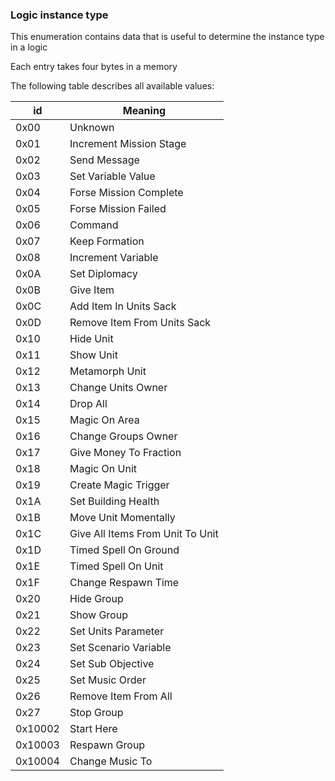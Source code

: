 ### Logic instance type

This enumeration contains data that is useful to determine the instance type in a logic

Each entry takes four bytes in a memory

The following table describes all available values:

id | Meaning
----|---------
 0x00 | Unknown
 0x01 | Increment Mission Stage
 0x02 | Send Message
 0x03 | Set Variable Value
 0x04 | Forse Mission Complete
 0x05 | Forse Mission Failed
 0x06 | Command
 0x07 | Keep Formation
 0x08 | Increment Variable
 0x0A | Set Diplomacy
 0x0B | Give Item
 0x0C | Add Item In Units Sack
 0x0D | Remove Item From Units Sack
 0x10 | Hide Unit
 0x11 | Show Unit
 0x12 | Metamorph Unit
 0x13 | Change Units Owner
 0x14 | Drop All
 0x15 | Magic On Area
 0x16 | Change Groups Owner
 0x17 | Give Money To Fraction
 0x18 | Magic On Unit
 0x19 | Create Magic Trigger
 0x1A | Set Building Health
 0x1B | Move Unit Momentally
 0x1C | Give All Items From Unit To Unit
 0x1D | Timed Spell On Ground
 0x1E | Timed Spell On Unit
 0x1F | Change Respawn Time
 0x20 | Hide Group
 0x21 | Show Group
 0x22 | Set Units Parameter
 0x23 | Set Scenario Variable
 0x24 | Set Sub Objective
 0x25 | Set Music Order
 0x26 | Remove Item From All
 0x27 | Stop Group
 0x10002 | Start Here
 0x10003 | Respawn Group
 0x10004 | Change Music To

